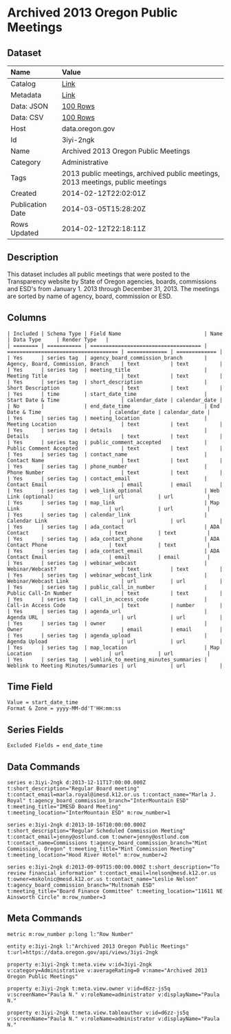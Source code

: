 # Archived 2013 Oregon Public Meetings

## Dataset

| Name | Value |
| :--- | :---- |
| Catalog | [Link](https://catalog.data.gov/dataset/archived-2013-oregon-public-meetings-4659d) |
| Metadata | [Link](https://data.oregon.gov/api/views/3iyi-2ngk) |
| Data: JSON | [100 Rows](https://data.oregon.gov/api/views/3iyi-2ngk/rows.json?max_rows=100) |
| Data: CSV | [100 Rows](https://data.oregon.gov/api/views/3iyi-2ngk/rows.csv?max_rows=100) |
| Host | data.oregon.gov |
| Id | 3iyi-2ngk |
| Name | Archived 2013 Oregon Public Meetings |
| Category | Administrative |
| Tags | 2013 public meetings, archived public meetings, 2013 meetings, public meetings |
| Created | 2014-02-12T22:02:01Z |
| Publication Date | 2014-03-05T15:28:20Z |
| Rows Updated | 2014-02-12T22:18:11Z |

## Description

This dataset includes all public meetings that were posted to the Transparency website by State of Oregon agencies, boards, commissions and ESD's from January 1. 2013 through December 31, 2013.  The meetings are sorted by name of agency, board, commission or ESD.

## Columns

```ls
| Included | Schema Type | Field Name                           | Name                                 | Data Type     | Render Type   |
| ======== | =========== | ==================================== | ==================================== | ============= | ============= |
| Yes      | series tag  | agency_board_commission_branch       | Agency, Board, Commission, Branch    | text          | text          |
| Yes      | series tag  | meeting_title                        | Meeting Title                        | text          | text          |
| Yes      | series tag  | short_description                    | Short Description                    | text          | text          |
| Yes      | time        | start_date_time                      | Start Date & Time                    | calendar_date | calendar_date |
| No       |             | end_date_time                        | End Date & Time                      | calendar_date | calendar_date |
| Yes      | series tag  | meeting_location                     | Meeting Location                     | text          | text          |
| Yes      | series tag  | details                              | Details                              | text          | text          |
| Yes      | series tag  | public_comment_accepted              | Public Comment Accepted              | text          | text          |
| Yes      | series tag  | contact_name                         | Contact Name                         | text          | text          |
| Yes      | series tag  | phone_number                         | Phone Number                         | text          | text          |
| Yes      | series tag  | contact_email                        | Contact Email                        | email         | email         |
| Yes      | series tag  | web_link_optional                    | Web Link (optional)                  | url           | url           |
| Yes      | series tag  | map_link                             | Map Link                             | url           | url           |
| Yes      | series tag  | calendar_link                        | Calendar Link                        | url           | url           |
| Yes      | series tag  | ada_contact                          | ADA Contact                          | text          | text          |
| Yes      | series tag  | ada_contact_phone                    | ADA Contact Phone                    | text          | text          |
| Yes      | series tag  | ada_contact_email                    | ADA Contact Email                    | email         | email         |
| Yes      | series tag  | webinar_webcast                      | Webinar/Webcast?                     | text          | text          |
| Yes      | series tag  | webinar_webcast_link                 | Webinar/Webcast Link                 | url           | url           |
| Yes      | series tag  | public_call_in_number                | Public Call-In Number                | text          | text          |
| Yes      | series tag  | call_in_access_code                  | Call-in Access Code                  | text          | number        |
| Yes      | series tag  | agenda_url                           | Agenda URL                           | url           | url           |
| Yes      | series tag  | owner                                | Owner                                | email         | email         |
| Yes      | series tag  | agenda_upload                        | Agenda Upload                        | url           | url           |
| Yes      | series tag  | map_location                         | Map Location                         | url           | url           |
| Yes      | series tag  | weblink_to_meeting_minutes_summaries | Weblink to Meeting Minutes/Summaries | url           | url           |
```

## Time Field

```ls
Value = start_date_time
Format & Zone = yyyy-MM-dd'T'HH:mm:ss
```

## Series Fields

```ls
Excluded Fields = end_date_time
```

## Data Commands

```ls
series e:3iyi-2ngk d:2013-12-11T17:00:00.000Z t:short_description="Regular Board meeting" t:contact_email=marla.royal@imesd.k12.or.us t:contact_name="Marla J. Royal" t:agency_board_commission_branch="InterMountain ESD" t:meeting_title="IMESD Board Meeting" t:meeting_location="InterMountain ESD" m:row_number=1

series e:3iyi-2ngk d:2013-10-16T10:00:00.000Z t:short_description="Regular Scheduled Commission Meeting" t:contact_email=jenny@ostlund.com t:owner=jenny@ostlund.com t:contact_name=Commissions t:agency_board_commission_branch="Mint Commission, Oregon" t:meeting_title="Mint Commission Meeting" t:meeting_location="Hood River Hotel" m:row_number=2

series e:3iyi-2ngk d:2013-09-09T15:00:00.000Z t:short_description="To review financial information" t:contact_email=lnelson@mesd.k12.or.us t:owner=mskolnic@mesd.k12.or.us t:contact_name="Leslie Nelson" t:agency_board_commission_branch="Multnomah ESD" t:meeting_title="Board Finance Committee" t:meeting_location="11611 NE Ainsworth Circle" m:row_number=3
```

## Meta Commands

```ls
metric m:row_number p:long l:"Row Number"

entity e:3iyi-2ngk l:"Archived 2013 Oregon Public Meetings" t:url=https://data.oregon.gov/api/views/3iyi-2ngk

property e:3iyi-2ngk t:meta.view v:id=3iyi-2ngk v:category=Administrative v:averageRating=0 v:name="Archived 2013 Oregon Public Meetings"

property e:3iyi-2ngk t:meta.view.owner v:id=d6zz-js5q v:screenName="Paula N." v:roleName=administrator v:displayName="Paula N."

property e:3iyi-2ngk t:meta.view.tableauthor v:id=d6zz-js5q v:screenName="Paula N." v:roleName=administrator v:displayName="Paula N."
```